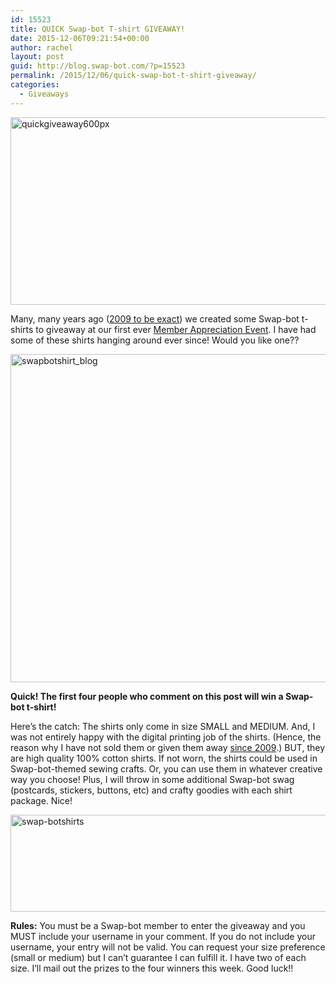```yaml
---
id: 15523
title: QUICK Swap-bot T-shirt GIVEAWAY!
date: 2015-12-06T09:21:54+00:00
author: rachel
layout: post
guid: http://blog.swap-bot.com/?p=15523
permalink: /2015/12/06/quick-swap-bot-t-shirt-giveaway/
categories:
  - Giveaways
---
```

<img src="http://blog.swap-bot.com/wp-content/uploads/2015/12/quickgiveaway600px.png" alt="quickgiveaway600px" width="600" height="300" class="alignnone size-full wp-image-15524" srcset="http://blog.swap-bot.com/wp-content/uploads/2015/12/quickgiveaway600px-300x150.png 300w, http://blog.swap-bot.com/wp-content/uploads/2015/12/quickgiveaway600px.png 600w" sizes="(max-width: 600px) 100vw, 600px" />

Many, many years ago ([2009 to be exact](http://blog.swap-bot.com/2009/02/26/member-event-in-eugene-or-this-sunday/)) we created some Swap-bot t-shirts to giveaway at our first ever [Member Appreciation Event](http://blog.swap-bot.com/2009/03/02/member-event/). I have had some of these shirts hanging around ever since! Would you like one??

<img src="http://blog.swap-bot.com/wp-content/uploads/2015/12/swapbotshirt_blog.jpg" alt="swapbotshirt_blog" width="600" height="525" class="alignnone size-full wp-image-15525" srcset="http://blog.swap-bot.com/wp-content/uploads/2015/12/swapbotshirt_blog-300x263.jpg 300w, http://blog.swap-bot.com/wp-content/uploads/2015/12/swapbotshirt_blog.jpg 600w" sizes="(max-width: 600px) 100vw, 600px" />

**Quick! The first four people who comment on this post will win a Swap-bot t-shirt!**

Here&#8217;s the catch: The shirts only come in size SMALL and MEDIUM. And, I was not entirely happy with the digital printing job of the shirts. (Hence, the reason why I have not sold them or given them away [since 2009](http://blog.swap-bot.com/2009/03/24/giveaway-swap-bot-swag/).) BUT, they are high quality 100% cotton shirts. If not worn, the shirts could be used in Swap-bot-themed sewing crafts. Or, you can use them in whatever creative way you choose! Plus, I will throw in some additional Swap-bot swag (postcards, stickers, buttons, etc) and crafty goodies with each shirt package. Nice!

<img src="http://blog.swap-bot.com/wp-content/uploads/2015/12/swap-botshirts.jpg" alt="swap-botshirts" width="600" height="155" class="alignnone size-full wp-image-15561" srcset="http://blog.swap-bot.com/wp-content/uploads/2015/12/swap-botshirts-300x78.jpg 300w, http://blog.swap-bot.com/wp-content/uploads/2015/12/swap-botshirts.jpg 600w" sizes="(max-width: 600px) 100vw, 600px" />

**Rules:** You must be a Swap-bot member to enter the giveaway and you MUST include your username in your comment. If you do not include your username, your entry will not be valid. You can request your size preference (small or medium) but I can&#8217;t guarantee I can fulfill it. I have two of each size. I&#8217;ll mail out the prizes to the four winners this week. Good luck!!